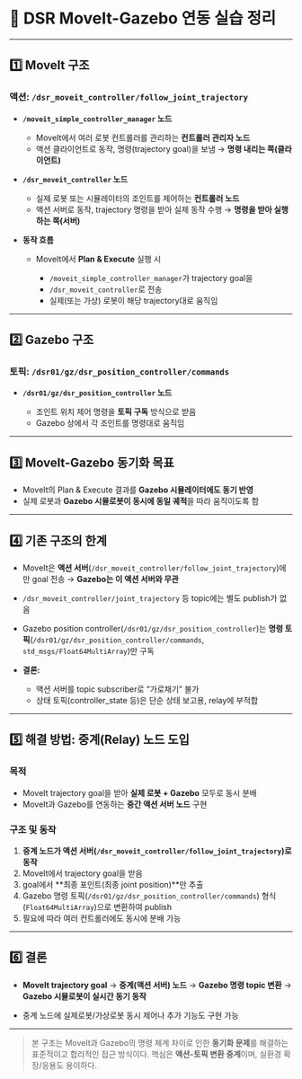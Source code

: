 # 🤖 DSR MoveIt-Gazebo 연동 실습 정리

---

## 1️⃣ MoveIt 구조

### 액션: `/dsr_moveit_controller/follow_joint_trajectory`

* **`/moveit_simple_controller_manager` 노드**

  * MoveIt에서 여러 로봇 컨트롤러를 관리하는 **컨트롤러 관리자 노드**
  * 액션 클라이언트로 동작, 명령(trajectory goal)을 보냄
    → **명령 내리는 쪽(클라이언트)**

* **`/dsr_moveit_controller` 노드**

  * 실제 로봇 또는 시뮬레이터의 조인트를 제어하는 **컨트롤러 노드**
  * 액션 서버로 동작, trajectory 명령을 받아 실제 동작 수행
    → **명령을 받아 실행하는 쪽(서버)**

* **동작 흐름**

  * MoveIt에서 **Plan & Execute** 실행 시

    * `/moveit_simple_controller_manager`가 trajectory goal을
    * `/dsr_moveit_controller`로 전송
    * 실제(또는 가상) 로봇이 해당 trajectory대로 움직임

---

## 2️⃣ Gazebo 구조

### 토픽: `/dsr01/gz/dsr_position_controller/commands`

* **`/dsr01/gz/dsr_position_controller` 노드**

  * 조인트 위치 제어 명령을 **토픽 구독** 방식으로 받음
  * Gazebo 상에서 각 조인트를 명령대로 움직임

---

## 3️⃣ MoveIt-Gazebo 동기화 목표

* MoveIt의 Plan & Execute 결과를 **Gazebo 시뮬레이터에도 동기 반영**
* 실제 로봇과 **Gazebo 시뮬로봇이 동시에 동일 궤적**을 따라 움직이도록 함

---

## 4️⃣ 기존 구조의 한계

* MoveIt은 **액션 서버**(`/dsr_moveit_controller/follow_joint_trajectory`)에만 goal 전송
  → **Gazebo는 이 액션 서버와 무관**

* `/dsr_moveit_controller/joint_trajectory` 등 topic에는 별도 publish가 없음

* Gazebo position controller(`/dsr01/gz/dsr_position_controller`)는
  **명령 토픽**(`/dsr01/gz/dsr_position_controller/commands`, `std_msgs/Float64MultiArray`)만 구독

* **결론:**

  * 액션 서버를 topic subscriber로 “가로채기” 불가
  * 상태 토픽(controller\_state 등)은 단순 상태 보고용, relay에 부적합

---

## 5️⃣ 해결 방법: 중계(Relay) 노드 도입

### 목적

* MoveIt trajectory goal을 받아 **실제 로봇 + Gazebo** 모두로 동시 분배
* MoveIt과 Gazebo를 연동하는 **중간 액션 서버 노드** 구현

### 구조 및 동작

1. **중계 노드가 액션 서버(`/dsr_moveit_controller/follow_joint_trajectory`)로 동작**
2. MoveIt에서 trajectory goal을 받음
3. goal에서 \*\*최종 포인트(최종 joint position)\*\*만 추출
4. Gazebo 명령 토픽(`/dsr01/gz/dsr_position_controller/commands`) 형식(`Float64MultiArray`)으로 변환하여 publish
5. 필요에 따라 여러 컨트롤러에도 동시에 분배 가능

---

## 6️⃣ 결론

* **MoveIt trajectory goal**
  → **중계(액션 서버) 노드**
  → **Gazebo 명령 topic 변환**
  → **Gazebo 시뮬로봇이 실시간 동기 동작**

* 중계 노드에 실제로봇/가상로봇 동시 제어나 추가 기능도 구현 가능

---

> 본 구조는 MoveIt과 Gazebo의 명령 체계 차이로 인한 **동기화 문제**를 해결하는 표준적이고 합리적인 접근 방식이다.
> 핵심은 **액션-토픽 변환 중계**이며, 실환경 확장/응용도 용이하다.
